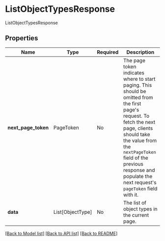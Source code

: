 # ListObjectTypesResponse

ListObjectTypesResponse

## Properties
| Name | Type | Required | Description |
| ------------ | ------------- | ------------- | ------------- |
**next_page_token** | PageToken | No | The page token indicates where to start paging. This should be omitted from the first page's request. To fetch the next page, clients should take the value from the `nextPageToken` field of the previous response and populate the next request's `pageToken` field with it.  |
**data** | List[ObjectType] | No | The list of object types in the current page. |


[[Back to Model list]](../../README.md#documentation-for-models) [[Back to API list]](../../README.md#documentation-for-api-endpoints) [[Back to README]](../../README.md)

